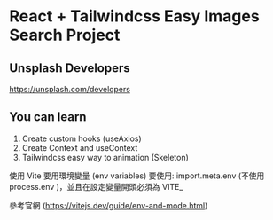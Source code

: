 # React + Tailwindcss Easy Images Search Project

## Unsplash Developers

https://unsplash.com/developers

## You can learn

1. Create custom hooks (useAxios)
2. Create Context and useContext
3. Tailwindcss easy way to animation (Skeleton)

使用 Vite 要用環境變量 (env variables) 要使用: import.meta.env (不使用 process.env )，並且在設定變量開頭必須為 VITE\_

參考官網 (https://vitejs.dev/guide/env-and-mode.html)
